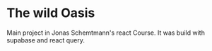 # The wild Oasis

Main project in Jonas Schemtmann's react Course.
It was build with supabase and react query.
